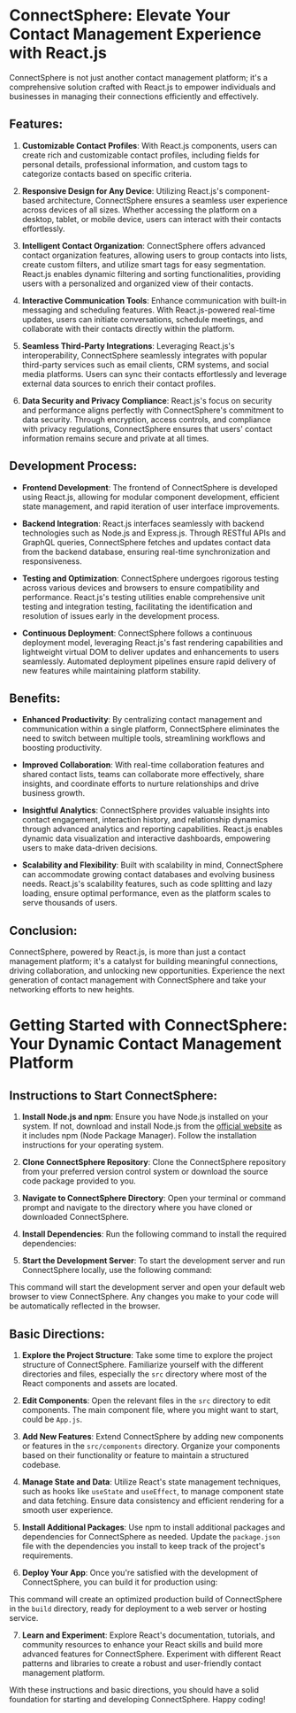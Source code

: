 # ConnectSphere: Elevate Your Contact Management Experience with React.js

ConnectSphere is not just another contact management platform; it's a comprehensive solution crafted with React.js to empower individuals and businesses in managing their connections efficiently and effectively.

## Features:

1. **Customizable Contact Profiles**: With React.js components, users can create rich and customizable contact profiles, including fields for personal details, professional information, and custom tags to categorize contacts based on specific criteria.

2. **Responsive Design for Any Device**: Utilizing React.js's component-based architecture, ConnectSphere ensures a seamless user experience across devices of all sizes. Whether accessing the platform on a desktop, tablet, or mobile device, users can interact with their contacts effortlessly.

3. **Intelligent Contact Organization**: ConnectSphere offers advanced contact organization features, allowing users to group contacts into lists, create custom filters, and utilize smart tags for easy segmentation. React.js enables dynamic filtering and sorting functionalities, providing users with a personalized and organized view of their contacts.

4. **Interactive Communication Tools**: Enhance communication with built-in messaging and scheduling features. With React.js-powered real-time updates, users can initiate conversations, schedule meetings, and collaborate with their contacts directly within the platform.

5. **Seamless Third-Party Integrations**: Leveraging React.js's interoperability, ConnectSphere seamlessly integrates with popular third-party services such as email clients, CRM systems, and social media platforms. Users can sync their contacts effortlessly and leverage external data sources to enrich their contact profiles.

6. **Data Security and Privacy Compliance**: React.js's focus on security and performance aligns perfectly with ConnectSphere's commitment to data security. Through encryption, access controls, and compliance with privacy regulations, ConnectSphere ensures that users' contact information remains secure and private at all times.

## Development Process:

- **Frontend Development**: The frontend of ConnectSphere is developed using React.js, allowing for modular component development, efficient state management, and rapid iteration of user interface improvements.

- **Backend Integration**: React.js interfaces seamlessly with backend technologies such as Node.js and Express.js. Through RESTful APIs and GraphQL queries, ConnectSphere fetches and updates contact data from the backend database, ensuring real-time synchronization and responsiveness.

- **Testing and Optimization**: ConnectSphere undergoes rigorous testing across various devices and browsers to ensure compatibility and performance. React.js's testing utilities enable comprehensive unit testing and integration testing, facilitating the identification and resolution of issues early in the development process.

- **Continuous Deployment**: ConnectSphere follows a continuous deployment model, leveraging React.js's fast rendering capabilities and lightweight virtual DOM to deliver updates and enhancements to users seamlessly. Automated deployment pipelines ensure rapid delivery of new features while maintaining platform stability.

## Benefits:

- **Enhanced Productivity**: By centralizing contact management and communication within a single platform, ConnectSphere eliminates the need to switch between multiple tools, streamlining workflows and boosting productivity.

- **Improved Collaboration**: With real-time collaboration features and shared contact lists, teams can collaborate more effectively, share insights, and coordinate efforts to nurture relationships and drive business growth.

- **Insightful Analytics**: ConnectSphere provides valuable insights into contact engagement, interaction history, and relationship dynamics through advanced analytics and reporting capabilities. React.js enables dynamic data visualization and interactive dashboards, empowering users to make data-driven decisions.

- **Scalability and Flexibility**: Built with scalability in mind, ConnectSphere can accommodate growing contact databases and evolving business needs. React.js's scalability features, such as code splitting and lazy loading, ensure optimal performance, even as the platform scales to serve thousands of users.

## Conclusion:

ConnectSphere, powered by React.js, is more than just a contact management platform; it's a catalyst for building meaningful connections, driving collaboration, and unlocking new opportunities. Experience the next generation of contact management with ConnectSphere and take your networking efforts to new heights.

# Getting Started with ConnectSphere: Your Dynamic Contact Management Platform

## Instructions to Start ConnectSphere:

1. **Install Node.js and npm**: Ensure you have Node.js installed on your system. If not, download and install Node.js from the [official website](https://nodejs.org/) as it includes npm (Node Package Manager). Follow the installation instructions for your operating system.

2. **Clone ConnectSphere Repository**: Clone the ConnectSphere repository from your preferred version control system or download the source code package provided to you.

3. **Navigate to ConnectSphere Directory**: Open your terminal or command prompt and navigate to the directory where you have cloned or downloaded ConnectSphere.

4. **Install Dependencies**: Run the following command to install the required dependencies:


5. **Start the Development Server**: To start the development server and run ConnectSphere locally, use the following command:

This command will start the development server and open your default web browser to view ConnectSphere. Any changes you make to your code will be automatically reflected in the browser.

## Basic Directions:

1. **Explore the Project Structure**: Take some time to explore the project structure of ConnectSphere. Familiarize yourself with the different directories and files, especially the `src` directory where most of the React components and assets are located.

2. **Edit Components**: Open the relevant files in the `src` directory to edit components. The main component file, where you might want to start, could be `App.js`.

3. **Add New Features**: Extend ConnectSphere by adding new components or features in the `src/components` directory. Organize your components based on their functionality or feature to maintain a structured codebase.

4. **Manage State and Data**: Utilize React's state management techniques, such as hooks like `useState` and `useEffect`, to manage component state and data fetching. Ensure data consistency and efficient rendering for a smooth user experience.

5. **Install Additional Packages**: Use npm to install additional packages and dependencies for ConnectSphere as needed. Update the `package.json` file with the dependencies you install to keep track of the project's requirements.

6. **Deploy Your App**: Once you're satisfied with the development of ConnectSphere, you can build it for production using:

This command will create an optimized production build of ConnectSphere in the `build` directory, ready for deployment to a web server or hosting service.

7. **Learn and Experiment**: Explore React's documentation, tutorials, and community resources to enhance your React skills and build more advanced features for ConnectSphere. Experiment with different React patterns and libraries to create a robust and user-friendly contact management platform.

With these instructions and basic directions, you should have a solid foundation for starting and developing ConnectSphere. Happy coding!

